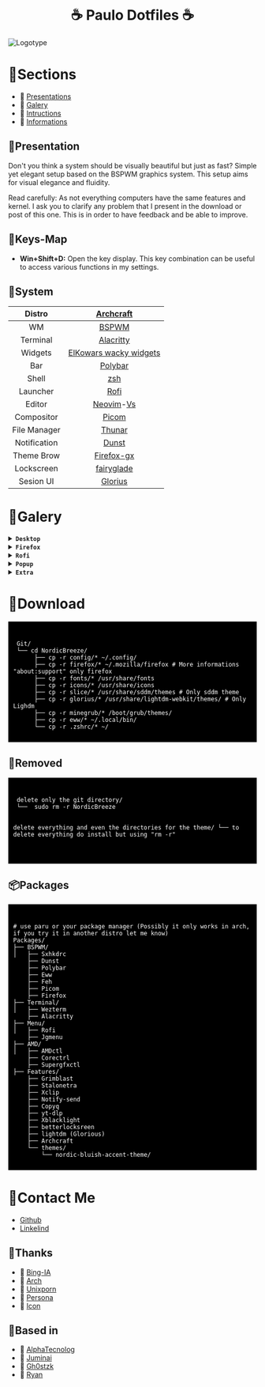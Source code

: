 <div align="center">
     <h1> ☕ Paulo Dotfiles ☕</h1>
 </div>
 
![Logotype](/assets/bsp.png "a logo")

# 🌿Sections

- 🌸 [Presentations](https://github.com/Shentxt/NordicBreeze/tree/main#system)
- 🌸 [Galery](https://github.com/Shentxt/NordicBreeze/tree/main#galery)
- 🌸 [Intructions](https://github.com/Shentxt/NordicBreeze/tree/main#download)
- 🌸 [Informations](https://github.com/Shentxt/NordicBreeze/tree/main#contact-me)

## 🌿Presentation

Don't you think a system should be visually beautiful but just as fast? Simple yet elegant setup based on the BSPWM graphics system.
This setup aims for visual elegance and fluidity.

Read carefully: As not everything computers have the same features and kernel. I ask you to clarify any problem that I present in the download or post of this one. This is in order to have feedback and be able to improve.

## 🌿Keys-Map

- **Win+Shift+D:** Open the key display. This key combination can be useful to access various functions in my settings.


## 🌿System

|    Distro    |                        [Archcraft](https://github.com/archcraft-os)            |
| :----------: | :----------------------------------------------------------------------------: |
|      WM      |                 [BSPWM](https://github.com/baskerville/bspwm)                  |
|   Terminal   |                         [Alacritty](https://alacritty)    
|   Widgets    |            [ElKowars wacky widgets](https://github.com/elkowar/eww)            |
|     Bar      |            [Polybar](https://github.com/polybar/polybar)                       |
|    Shell     |                [zsh](https://github.com/ohmyzsh/ohmyzsh)                       |
|   Launcher   |                   [Rofi](https://github.com/davatorium/rofi)                   |
|    Editor    | [Neovim](https://github.com/neovim/neovim)-[Vs](https://code.visualstudio.com/)|
|  Compositor  |              [Picom](https://github.com/FT-Labs/picom)                         |
| File Manager |              [Thunar](https://github.com/xfce-mirror/thunar)                   |
| Notification |              [Dunst](https://github.com/dunst-project/dunst)                   |
| Theme Brow   |              [Firefox-gx](https://github.com/Godiesc/firefox-gx)               |
| Lockscreen   |     [fairyglade](https://github.com/fairyglade/ly)                             |
| Sesion UI    |   [Glorius](https://github.com/thecmdrunner/lightdm-glorious-webkit2)          |

# 🌿Galery

<details>
<summary><b><code>Desktop</code></b></summary>

|Desk|Update|packer|
|--|--|--|
|![demo](/assets/Screen/desk.png "demo")|![demo](/assets/Screen/update.png "demo")|![demo](/assets/Screen/pack.png "demo")|

</details>

<details>
<summary><b><code>Firefox</code></b></summary>

|Home|Lateral-bar|
|--|--|
|![demo](/assets/Screen/firefox.png "demo")|![demo](/assets/Screen/firebing.png "demo")|
</details>

<details>
<summary><b><code>Rofi</code></b></summary>

|Launcher|Wall|Power|
|--|--|--|
|![demo](/assets/Screen/launch.png "demo")|![demo](/assets/Screen/wall.png "demo")|![demo](/assets/Screen/power.png "demo")|

</details>

<details>
<summary><b><code>Popup</code></b></summary>

|Notify|Tray|Clipboard|dl-Music|Music|
|--|--|--|--|--|
|![demo](/assets/Screen/notify.png "demo")|![demo](/assets/Screen/tray.png "demo")|![demo](/assets/Screen/clip.png "demo")|![demo](/assets/Screen/downloadmusic.png "demo")|![demo](/assets/Screen/info.png "demo")|

</details>

<details>
<summary><b><code>Extra</code></b></summary>

|iconpack|minegrub|
|--|--|
|![demo](/assets/Screen/icon.png "demo")|![demo](/assets/Screen/mine.webp "demo")|

</details>

# 💾Download

<div style="background-color: black; color: white; padding: 10px;">
<pre><code>
 Git/ 
 └── cd NordicBreeze/
      ├── cp -r config/* ~/.config/
      ├── cp -r firefox/* ~/.mozilla/firefox # More informations "about:support" only firefox
      ├── cp -r fonts/* /usr/share/fonts
      ├── cp -r icons/* /usr/share/icons
      ├── cp -r slice/* /usr/share/sddm/themes # Only sddm theme 
      ├── cp -r glorius/* /usr/share/lightdm-webkit/themes/ # Only Lighdm 
      ├── cp -r minegrub/* /boot/grub/themes/
      ├── cp -r eww/* ~/.local/bin/
      └── cp -r .zshrc/* ~/
</code></pre>
</div>

## 💾Removed

<div style="background-color: black; color: white; padding: 10px;">
<pre><code>
 delete only the git directory/ 
 └──  sudo rm -r NordicBreeze  

 delete everything and even the directories for the theme/
 └──  to delete everything do install but using "rm -r"  
</code></pre>
</div>

## 📦Packages

<div style="background-color: black; color: white; padding: 10px;">
<pre><code>
# use paru or your package manager (Possibly it only works in arch, if you try it in another distro let me know)
Packages/
├── BSPWM/
│   ├── Sxhkdrc
    ├── Dunst
    ├── Polybar
    ├── Eww
    ├── Feh
    ├── Picom
    ├── Firefox
├── Terminal/
│   ├── Wezterm
    ├── Alacritty
├── Menu/
│   ├── Rofi
    ├── Jgmenu
├── AMD/
│   ├── AMDctl
    ├── Corectrl
    ├── Supergfxctl
├── Features/
    ├── Grimblast
    ├── Stalonetra
    ├── Xclip
    ├── Notify-send
    ├── Copyq
    ├── yt-dlp
    ├── Xblacklight
    ├── betterlocksreen 
    ├── lightdm (Glorious)
    ├── Archcraft
    └── themes/
        └── nordic-bluish-accent-theme/
</code></pre>
</div>

# 🌿Contact Me

- [Github](https://github.com/Shentxt)
- [Linkelind](https://www.linkedin.com/in/federico-p-065a42217/)

## 🌿Thanks

- 🌸 [Bing-IA](https://www.bing.com/?setlang=es)
- 🌸 [Arch](https://archlinux.org/)
- 🌸 [Unixporn](https://www.reddit.com/r/unixporn/)
- 🌸 [Persona](https://www.tumblr.com/jakku-san/620012944745512960/noosey-woosey-noosey-woosey-noosey-woosey)
- 🌸 [Icon](https://iconos8.es/icons)

## 🌿Based in 

- 🌸 [AlphaTecnolog](https://github.com/AlphaTechnolog/dotfiles)
- 🌸 [Juminai](https://github.com/juminai/dotfiles)
- 🌸 [Gh0stzk](https://github.com/gh0stzk/dotfiles)
- 🌸 [Ryan](https://github.com/hidayry/dotfiles-bspwm)
